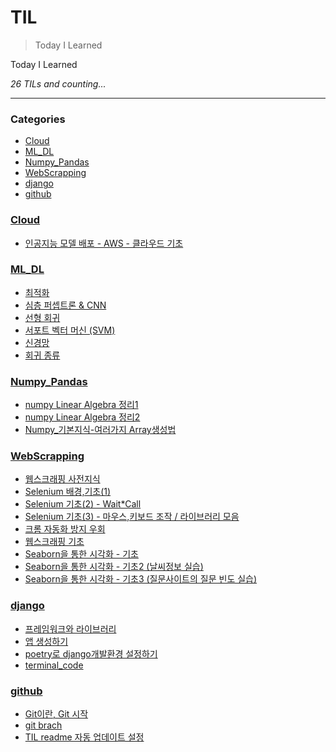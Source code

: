 # TIL
> Today I Learned

Today I Learned


_26 TILs and counting..._

---

### Categories

- [Cloud](#Cloud)
- [ML_DL](#ML_DL)
- [Numpy_Pandas](#Numpy_Pandas)
- [WebScrapping](#WebScrapping)
- [django](#django)
- [github](#github)

### [Cloud](#Cloud)
- [인공지능 모델 배포 - AWS - 클라우드 기초](Cloud/Basic.md)

### [ML_DL](#ML_DL)
- [최적화](ML_DL/DL_opt.md)
- [심층 퍼셉트론 & CNN](ML_DL/DMLP_CNN.md)
- [선형 회귀](ML_DL/Linear_regression.md)
- [서포트 벡터 머신 (SVM)](ML_DL/SVM.md)
- [신경망](ML_DL/nn.md)
- [회귀 종류](ML_DL/regressions.md)

### [Numpy_Pandas](#Numpy_Pandas)
- [numpy Linear Algebra 정리1](Numpy_Pandas/np_linalg1.md)
- [numpy Linear Algebra 정리2](Numpy_Pandas/np_linalg2.md)
- [Numpy_기본지식-여러가지 Array생성법](Numpy_Pandas/numpy_basic.md)

### [WebScrapping](#WebScrapping)
- [웹스크래핑 사전지식](WebScrapping/Background_Knowlege.md)
- [Selenium 배경,기초(1)](WebScrapping/Selenium1.md)
- [Selenium 기초(2) - Wait*Call](WebScrapping/Selenium2.md)
- [Selenium 기초(3) - 마우스,키보드 조작 / 라이브러리 모음](WebScrapping/Selenium3.md)
- [크롬 자동화 방지 우회](WebScrapping/chrome_1.md)
- [웹스크래핑 기초](WebScrapping/scrapping_basic.md)
- [Seaborn을 통한 시각화 - 기초](WebScrapping/seaborn.md)
- [Seaborn을 통한 시각화 - 기초2 (날씨정보 실습)](WebScrapping/seaborn2.md)
- [Seaborn을 통한 시각화 - 기초3 (질문사이트의 질문 빈도 실습)](WebScrapping/seaborn3.md)

### [django](#django)
- [프레임워크와 라이브러리](django/django_framework_library요약.md)
- [앱 생성하기](django/make_app.md)
- [poetry로 django개발환경 설정하기](django/poetry_setting_venv.md)
- [terminal_code](django/terminal_code.md)

### [github](#github)
- [Git이란, Git 시작](github/git_basic.md)
- [git brach](github/git_branch.md)
- [TIL readme 자동 업데이트 설정](github/github_TIL_Readme_Auto업데이트.md)

[1]: https://simonwillison.net/2020/Apr/20/self-rewriting-readme/
[2]: https://github.com/jbranchaud/til

